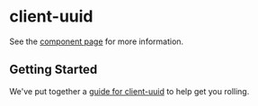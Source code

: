 client-uuid
================

See the [component page](http://pope.github.io/client-uuid) for more information.

## Getting Started

We've put together a [guide for client-uuid](http://www.polymer-project.org/docs/start/reusableelements.html) to help get you rolling.
